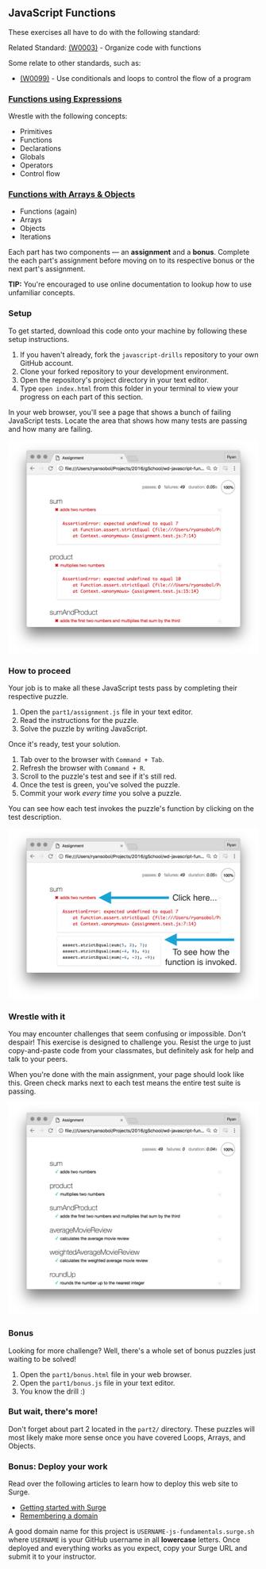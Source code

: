## JavaScript Functions

These exercises all have to do with the following standard:

Related Standard: <a href="#">(W0003)</a> - Organize code with functions

Some relate to other standards, such as:

* <a href="#">(W0099)</a> - Use conditionals and loops to control the flow of a program


### [Functions using Expressions](./part1)

Wrestle with the following concepts:
- Primitives
- Functions
- Declarations
- Globals
- Operators
- Control flow


### [Functions with Arrays & Objects](./part2)

- Functions (again)
- Arrays
- Objects
- Iterations


Each part has two components — an **assignment** and a **bonus**. Complete the each part's assignment before moving on to its respective bonus or the next part's assignment.

**TIP:** You're encouraged to use online documentation to lookup how to use unfamiliar concepts.

### Setup

To get started, download this code onto your machine by following these setup instructions.

1. If you haven't already, fork the `javascript-drills` repository to your own GitHub account.
1. Clone your forked repository to your development environment.
1. Open the repository's project directory in your text editor.
1. Type `open index.html` from this folder in your terminal to view your progress on each part of this section.

In your web browser, you'll see a page that shows a bunch of failing JavaScript tests. Locate the area that shows how many tests are passing and how many are failing.

![](images/failing.png)

### How to proceed

Your job is to make all these JavaScript tests pass by completing their respective puzzle.

1. Open the `part1/assignment.js` file in your text editor.
1. Read the instructions for the puzzle.
1. Solve the puzzle by writing JavaScript.

Once it's ready, test your solution.

1. Tab over to the browser with `Command + Tab`.
1. Refresh the browser with `Command + R`.
1. Scroll to the puzzle's test and see if it's still red.
1. Once the test is green, you've solved the puzzle.
1. Commit your work _every time_ you solve a puzzle.

You can see how each test invokes the puzzle's function by clicking on the test description.

![](images/invoked.png)

### Wrestle with it

You may encounter challenges that seem confusing or impossible. Don't despair! This exercise is designed to challenge you. Resist the urge to just copy-and-paste code from your classmates, but definitely ask for help and talk to your peers.

When you're done with the main assignment, your page should look like this. Green check marks next to each test means the entire test suite is passing.

![](images/passing.png)

### Bonus

Looking for more challenge? Well, there's a whole set of bonus puzzles just waiting to be solved!

1. Open the `part1/bonus.html` file in your web browser.
1. Open the `part1/bonus.js` file in your text editor.
1. You know the drill :)

### But wait, there's more!

Don't forget about part 2 located in the `part2/` directory. These puzzles will most likely make more sense once you have covered Loops, Arrays, and Objects.

### Bonus: Deploy your work

Read over the following articles to learn how to deploy this web site to Surge.

- [Getting started with Surge](http://surge.sh/help/getting-started-with-surge)
- [Remembering a domain](http://surge.sh/help/remembering-a-domain)

A good domain name for this project is `USERNAME-js-fundamentals.surge.sh` where `USERNAME` is your GitHub username in all **lowercase** letters. Once deployed and everything works as you expect, copy your Surge URL and submit it to your instructor.
